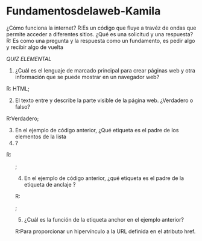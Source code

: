 # Fundamentosdelaweb-Kamila

¿Cómo funciona la internet?
R:Es un código que fluye a travéz de ondas que permite acceder a diferentes sitios. 
¿Qué es una solicitud y una respuesta?
R: Es como una pregunta y la respuesta como un fundamento, es pedir algo y recibir algo de vuelta 


_QUIZ ELEMENTAL_
1. ¿Cuál es el lenguaje de marcado principal para crear páginas web y otra información que se puede mostrar en un navegador web?

R: HTML;

2. El texto entre <body> y </body> describe la parte visible de la página web. ¿Verdadero o falso?

R:Verdadero;

3. En el ejemplo de código anterior, ¿Qué etiqueta es el padre de los elementos de la lista <li>?

R:<ul>;

4. En el ejemplo de código anterior, ¿qué etiqueta es el padre de la etiqueta de anclaje <a>?

R:<p>;

5. ¿Cuál es la función de la etiqueta anchor <a> en el ejemplo anterior?

R:Para proporcionar un hipervínculo a la URL definida en el atributo href.